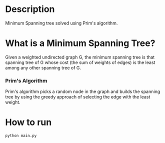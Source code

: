 # Description

Minimum Spanning tree solved using Prim's algorithm.

# What is a Minimum Spanning Tree?

Given a weighted undirected graph G, the minimum spanning tree is that spanning tree of G whose cost (the sum of weights of edges) is the least among any other spanning tree of G.

### Prim's Algorithm

Prim's algorithm picks a random node in the graph and builds the spanning tree by using the greedy approach of selecting the edge with the least weight.

# How to run

```bash
python main.py
```
